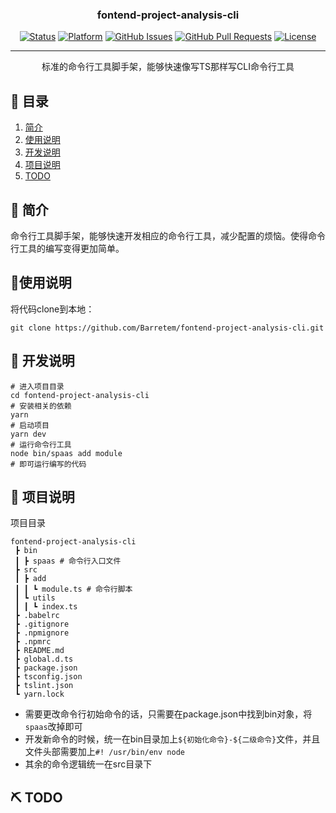 <h3 align="center">fontend-project-analysis-cli</h3>

<div align="center">

[![Status](https://img.shields.io/badge/status-active-success.svg)]()
[![Platform](https://img.shields.io/node/v/@tarojs/cli.svg?style=flat-square)](https://github.com/Barretem/fontend-project-analysis-cli)
[![GitHub Issues](https://img.shields.io/github/issues/Barretem/fontend-project-analysis-cli.svg)](https://github.com/Barretem/fontend-project-analysis-cli/issues)
[![GitHub Pull Requests](https://img.shields.io/github/issues-pr/Barretem/fontend-project-analysis-cli.svg)](https://github.com/Barretem/fontend-project-analysis-cli/pulls)
[![License](https://img.shields.io/badge/license-MIT-blue.svg)](/LICENSE)

</div>

---

<p align="center"> 标准的命令行工具脚手架，能够快速像写TS那样写CLI命令行工具
    <br>
</p>

## 📝 目录

1. [简介](#简介)
2. [使用说明](#使用说明)
3. [开发说明](#开发说明)
4. [项目说明](#项目说明)
5. [TODO](#TODO)

## 🧐 简介 <a name = "简介"></a>

命令行工具脚手架，能够快速开发相应的命令行工具，减少配置的烦恼。使得命令行工具的编写变得更加简单。

## 🎈使用说明 <a name = "使用说明"></a>

将代码clone到本地：

```shell
git clone https://github.com/Barretem/fontend-project-analysis-cli.git
```

## 💭 开发说明 <a name = "开发说明"></a>

```shell
# 进入项目目录
cd fontend-project-analysis-cli
# 安装相关的依赖
yarn
# 启动项目
yarn dev
# 运行命令行工具
node bin/spaas add module
# 即可运行编写的代码
```

## 🚀 项目说明  <a name = "项目说明"></a>

项目目录

```shell
fontend-project-analysis-cli
 ┣ bin
 ┃ ┣ spaas # 命令行入口文件
 ┣ src
 ┃ ┣ add
 ┃ ┃ ┗ module.ts # 命令行脚本
 ┃ ┗ utils
 ┃ ┃ ┗ index.ts
 ┣ .babelrc
 ┣ .gitignore
 ┣ .npmignore
 ┣ .npmrc
 ┣ README.md
 ┣ global.d.ts
 ┣ package.json
 ┣ tsconfig.json
 ┣ tslint.json
 ┗ yarn.lock
```

- 需要更改命令行初始命令的话，只需要在package.json中找到bin对象，将`spaas`改掉即可
- 开发新命令的时候，统一在bin目录加上`${初始化命令}-${二级命令}`文件，并且文件头部需要加上`#! /usr/bin/env node`
- 其余的命令逻辑统一在src目录下

## ⛏️ TODO <a name = "TODO"></a>